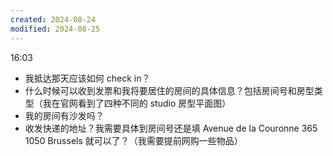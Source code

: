 ```yaml
---
created: 2024-08-24
modified: 2024-08-25
---
```

16:03
+ 我抵达那天应该如何 check in？
+ 什么时候可以收到发票和我将要居住的房间的具体信息？包括房间号和房型类型（我在官网看到了四种不同的 studio 房型平面图）
+ 我的房间有沙发吗？
+ 收发快递的地址？我需要具体到房间号还是填 Avenue de la Couronne 365 1050 Brussels 就可以了？（我需要提前网购一些物品）


